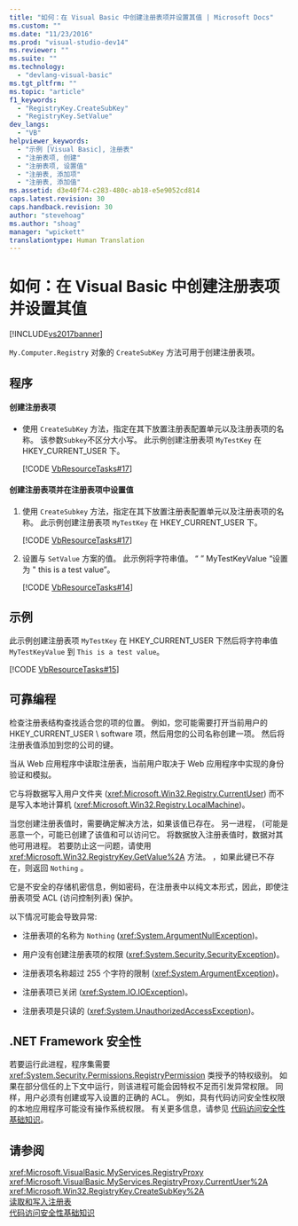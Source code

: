 ```yaml
---
title: "如何：在 Visual Basic 中创建注册表项并设置其值 | Microsoft Docs"
ms.custom: ""
ms.date: "11/23/2016"
ms.prod: "visual-studio-dev14"
ms.reviewer: ""
ms.suite: ""
ms.technology: 
  - "devlang-visual-basic"
ms.tgt_pltfrm: ""
ms.topic: "article"
f1_keywords: 
  - "RegistryKey.CreateSubKey"
  - "RegistryKey.SetValue"
dev_langs: 
  - "VB"
helpviewer_keywords: 
  - "示例 [Visual Basic], 注册表"
  - "注册表项, 创建"
  - "注册表项, 设置值"
  - "注册表, 添加项"
  - "注册表, 添加值"
ms.assetid: d3e40f74-c283-480c-ab18-e5e9052cd814
caps.latest.revision: 30
caps.handback.revision: 30
author: "stevehoag"
ms.author: "shoag"
manager: "wpickett"
translationtype: Human Translation
---
```

# 如何：在 Visual Basic 中创建注册表项并设置其值
[!INCLUDE[vs2017banner](../../../../csharp/includes/vs2017banner.md)]

`My.Computer.Registry` 对象的 `CreateSubKey` 方法可用于创建注册表项。  
  
## 程序  
  
#### 创建注册表项  
  
-   使用 `CreateSubKey` 方法，指定在其下放置注册表配置单元以及注册表项的名称。  该参数`Subkey`不区分大小写。  此示例创建注册表项 `MyTestKey` 在 HKEY\_CURRENT\_USER 下。  
  
     [!CODE [VbResourceTasks#17](../CodeSnippet/VS_Snippets_VBCSharp/VbResourceTasks#17)]  
  
#### 创建注册表项并在注册表项中设置值  
  
1.  使用 `CreateSubkey` 方法，指定在其下放置注册表配置单元以及注册表项的名称。  此示例创建注册表项 `MyTestKey` 在 HKEY\_CURRENT\_USER 下。  
  
     [!CODE [VbResourceTasks#17](../CodeSnippet/VS_Snippets_VBCSharp/VbResourceTasks#17)]  
  
2.  设置与 `SetValue` 方案的值。  此示例将字符串值。 “  ” MyTestKeyValue “设置为 " this is a test value”。  
  
     [!CODE [VbResourceTasks#14](../CodeSnippet/VS_Snippets_VBCSharp/VbResourceTasks#14)]  
  
## 示例  
 此示例创建注册表项 `MyTestKey` 在 HKEY\_CURRENT\_USER 下然后将字符串值 `MyTestKeyValue` 到 `This is a test value`。  
  
 [!CODE [VbResourceTasks#15](../CodeSnippet/VS_Snippets_VBCSharp/VbResourceTasks#15)]  
  
## 可靠编程  
 检查注册表结构查找适合您的项的位置。  例如，您可能需要打开当前用户的 HKEY\_CURRENT\_USER \\ software 项，然后用您的公司名称创建一项。  然后将注册表值添加到您的公司的键。  
  
 当从 Web 应用程序中读取注册表，当前用户取决于 Web 应用程序中实现的身份验证和模拟。  
  
 它与将数据写入用户文件夹 \(<xref:Microsoft.Win32.Registry.CurrentUser>\) 而不是写入本地计算机 \(<xref:Microsoft.Win32.Registry.LocalMachine>\)。  
  
 当您创建注册表值时，需要确定解决方法，如果该值已存在。  另一进程， \(可能是恶意一个，可能已创建了该值和可以访问它。  将数据放入注册表值时，数据对其他可用进程。  若要防止这一问题，请使用 <xref:Microsoft.Win32.RegistryKey.GetValue%2A> 方法。  ，如果此键已不存在，则返回 `Nothing` 。  
  
 它是不安全的存储机密信息，例如密码，在注册表中以纯文本形式，因此，即使注册表项受 ACL \(访问控制列表\) 保护。  
  
 以下情况可能会导致异常:  
  
-   注册表项的名称为 `Nothing` \(<xref:System.ArgumentNullException>\)。  
  
-   用户没有创建注册表项的权限 \(<xref:System.Security.SecurityException>\)。  
  
-   注册表项名称超过 255 个字符的限制 \(<xref:System.ArgumentException>\)。  
  
-   注册表项已关闭 \(<xref:System.IO.IOException>\)。  
  
-   注册表项是只读的 \(<xref:System.UnauthorizedAccessException>\)。  
  
## .NET Framework 安全性  
 若要运行此进程，程序集需要 <xref:System.Security.Permissions.RegistryPermission> 类授予的特权级别。  如果在部分信任的上下文中运行，则该进程可能会因特权不足而引发异常权限。  同样，用户必须有创建或写入设置的正确的 ACL。  例如，具有代码访问安全性权限的本地应用程序可能没有操作系统权限。  有关更多信息，请参见 [代码访问安全性基础知识](../Topic/Code%20Access%20Security%20Basics.md)。  
  
## 请参阅  
 <xref:Microsoft.VisualBasic.MyServices.RegistryProxy>   
 <xref:Microsoft.VisualBasic.MyServices.RegistryProxy.CurrentUser%2A>   
 <xref:Microsoft.Win32.RegistryKey.CreateSubKey%2A>   
 [读取和写入注册表](../../../../visual-basic/developing-apps/programming/computer-resources/reading-from-and-writing-to-the-registry.md)   
 [代码访问安全性基础知识](../Topic/Code%20Access%20Security%20Basics.md)